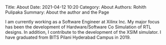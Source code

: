 Title: About
Date: 2021-04-12 10:20
Category: About
Authors: Rohith Pulipaka
Summary: About the author and the Page


I am currently working as a Software Engineer at Xilinx Inc. My major focus has been the development of Hardware/Software Co Simulation of RTL designs. In addition, I contribute to the development of the XSIM simulator. I have graduated from BITS Pilani Hyderabad Campus in 2019.



